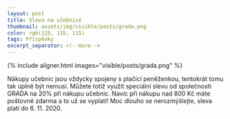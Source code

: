 ```yaml
---
layout: post
title: Sleva na učebnice
thumbnail: assets/img/visible/posts/grada.png
color: rgb(115, 115, 115)
tags: Příspěvky
excerpt_separator: <!--more-->
---
```

{% include aligner.html images="visible/posts/grada.png" %}
<p>Nákupy učebnic jsou vždycky spojeny s plačící peněženkou, tentokrát tomu tak úplně být nemusí. Můžete totiž využít
speciální slevu od společnosti GRADA na 20% při nákupu učebnic. Navíc při nákupu nad 800 Kč máte poštovné zdarma a to už se vyplatí!
Moc dlouho se nerozmýšlejte, sleva platí do 6. 11. 2020.</p>